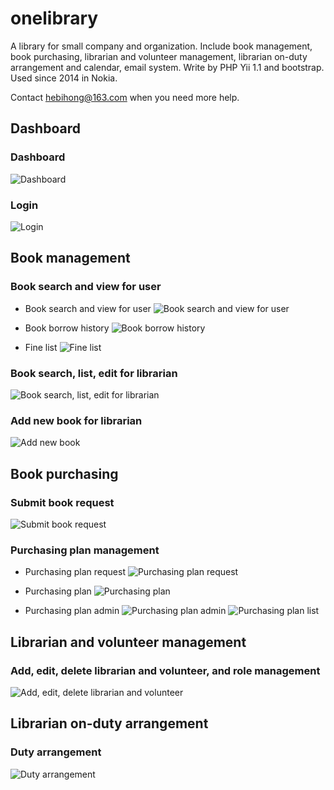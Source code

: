# onelibrary
A library for small company and organization. Include book management, book purchasing, librarian and volunteer management, librarian on-duty arrangement and calendar, email system. Write by PHP Yii 1.1 and bootstrap. Used since 2014 in Nokia.

Contact hebihong@163.com when you need more help.

## Dashboard

### Dashboard
![Dashboard](./doc/images/dashboard.PNG)

### Login
![Login](./doc/images/login.PNG)

## Book management

### Book search and view for user
- Book search and view for user
![Book search and view for user](./doc/images/search_book_user.PNG)

- Book borrow history
![Book borrow history](./doc/images/book_read_history.PNG)

- Fine list
![Fine list](./doc/images/fine_list.PNG)

### Book search, list, edit for librarian
![Book search, list, edit for librarian](./doc/images/book_admin.PNG)

### Add new book for librarian
![Add new book](./doc/images/add_book.PNG)

## Book purchasing

### Submit book request
![Submit book request](./doc/images/book_request.PNG)

### Purchasing plan management
- Purchasing plan request
![Purchasing plan request](./doc/images/buy_plan_request.PNG)

- Purchasing plan
![Purchasing plan](./doc/images/buy_plan.PNG)

- Purchasing plan admin
![Purchasing plan admin](./doc/images/buy_plan_admin.PNG)
![Purchasing plan list](./doc/images/buy_plan_list.PNG)


## Librarian and volunteer management

### Add, edit, delete librarian and volunteer, and role management
![Add, edit, delete librarian and volunteer](./doc/images/user_admin.PNG)

## Librarian on-duty arrangement

###  Duty arrangement
![Duty arrangement](./doc/images/duty_plan.PNG)
